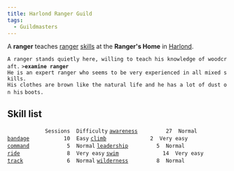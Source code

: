 ```yaml
---
title: Harlond Ranger Guild
tags:
  - Guildmasters
---
```

A **ranger** teaches [ranger](ranger "wikilink")
[skills](skill "wikilink") at the **Ranger's Home** in
[Harlond](Harlond "wikilink").

`A ranger stands quietly here, willing to teach his knowledge of woodcraft.`
`>`**`examine ranger`**
`He is an expert ranger who seems to be very experienced in all mixed skills.`
`His clothes are brown like the natural life and he has a lot of dust on his`
`boots.`

## Skill list

`            Sessions  Difficulty`
[`awareness`](awareness "wikilink")`         27  Normal`
[`bandage`](bandage "wikilink")`           10  Easy`
[`climb`](climb "wikilink")`              2  Very easy`
[`command`](command "wikilink")`            5  Normal`
[`leadership`](leadership "wikilink")`         5  Normal`
[`ride`](ride "wikilink")`               8  Very easy`
[`swim`](swim "wikilink")`              14  Very easy`
[`track`](track "wikilink")`              6  Normal`
[`wilderness`](wilderness "wikilink")`         8  Normal`

